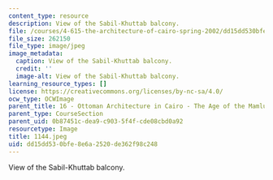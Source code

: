```yaml
---
content_type: resource
description: View of the Sabil-Khuttab balcony.
file: /courses/4-615-the-architecture-of-cairo-spring-2002/dd15dd530bfe8e6a2520de362f98c248_1144.jpeg
file_size: 262150
file_type: image/jpeg
image_metadata:
  caption: View of the Sabil-Khuttab balcony.
  credit: ''
  image-alt: View of the Sabil-Khuttab balcony.
learning_resource_types: []
license: https://creativecommons.org/licenses/by-nc-sa/4.0/
ocw_type: OCWImage
parent_title: 16 - Ottoman Architecture in Cairo - The Age of the Mamluk Beys
parent_type: CourseSection
parent_uid: 0b87451c-dea9-c903-5f4f-cde08cbd0a92
resourcetype: Image
title: 1144.jpeg
uid: dd15dd53-0bfe-8e6a-2520-de362f98c248
---
```

View of the Sabil-Khuttab balcony.